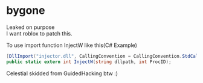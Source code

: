 # bygone
Leaked on purpose<br>
I want roblox to patch this.

To use import function InjectW like this(C# Example)
```c#
[DllImport("injector.dll", CallingConvention = CallingConvention.StdCall)]
public static extern int InjectW(string dllpath, int ProcID);
```

Celestial skidded from GuidedHacking btw :)
